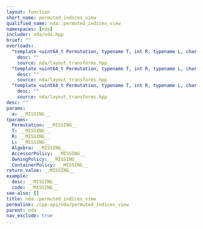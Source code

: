 ```yaml
---
layout: function
short_name: permuted_indices_view
qualified_name: nda::permuted_indices_view
namespaces: [nda]
includer: nda/nda.hpp
brief: ""
overloads:
  "template <uint64_t Permutation, typename T, int R, typename L, char Algebra, typename AccessorPolicy, typename OwningPolicy>\nauto permuted_indices_view(basic_array_view<T, R, L, Algebra, AccessorPolicy, OwningPolicy> a)":
    desc: ""
    source: nda/layout_transforms.hpp
  "template <uint64_t Permutation, typename T, int R, typename L, char Algebra, typename ContainerPolicy>\nauto permuted_indices_view(const basic_array<T, R, L, Algebra, ContainerPolicy> & a)":
    desc: ""
    source: nda/layout_transforms.hpp
  "template <uint64_t Permutation, typename T, int R, typename L, char Algebra, typename ContainerPolicy>\nauto permuted_indices_view(basic_array<T, R, L, Algebra, ContainerPolicy> & a)":
    desc: ""
    source: nda/layout_transforms.hpp
desc: ""
params:
  a: __MISSING__
tparams:
  Permutation: __MISSING__
  T: __MISSING__
  R: __MISSING__
  L: __MISSING__
  Algebra: __MISSING__
  AccessorPolicy: __MISSING__
  OwningPolicy: __MISSING__
  ContainerPolicy: __MISSING__
return_value: __MISSING__
example:
  desc: __MISSING__
  code: __MISSING__
see-also: []
title: nda::permuted_indices_view
permalink: /cpp-api/nda/permuted_indices_view
parent: nda
nav_exclude: true
...
```


